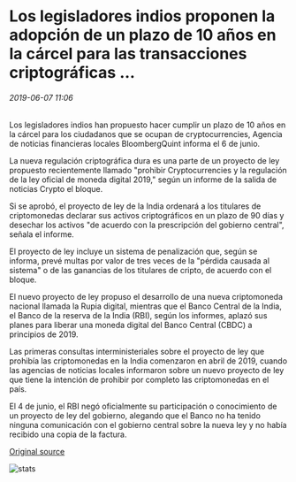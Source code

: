 # Los legisladores indios proponen la adopción de un plazo de 10 años en la cárcel para las transacciones criptográficas ...

###### 2019-06-07 11:06

Los legisladores indios han propuesto hacer cumplir un plazo de 10 años en la cárcel para los ciudadanos que se ocupan de cryptocurrencies, Agencia de noticias financieras locales BloombergQuint informa el 6 de junio.

La nueva regulación criptográfica dura es una parte de un proyecto de ley propuesto recientemente llamado "prohibir Cryptocurrencies y la regulación de la ley oficial de moneda digital 2019," según un informe de la salida de noticias Crypto el bloque.

Si se aprobó, el proyecto de ley de la India ordenará a los titulares de criptomonedas declarar sus activos criptográficos en un plazo de 90 días y desechar los activos "de acuerdo con la prescripción del gobierno central", señala el informe.

El proyecto de ley incluye un sistema de penalización que, según se informa, prevé multas por valor de tres veces de la "pérdida causada al sistema" o de las ganancias de los titulares de cripto, de acuerdo con el bloque.

El nuevo proyecto de ley propuso el desarrollo de una nueva criptomoneda nacional llamada la Rupia digital, mientras que el Banco Central de la India, el Banco de la reserva de la India (RBI), según los informes, aplazó sus planes para liberar una moneda digital del Banco Central (CBDC) a principios de 2019.

Las primeras consultas interministeriales sobre el proyecto de ley que prohibía las criptomonedas en la India comenzaron en abril de 2019, cuando las agencias de noticias locales informaron sobre un nuevo proyecto de ley que tiene la intención de prohibir por completo las criptomonedas en el país.

El 4 de junio, el RBI negó oficialmente su participación o conocimiento de un proyecto de ley del gobierno, alegando que el Banco no ha tenido ninguna comunicación con el gobierno central sobre la nueva ley y no había recibido una copia de la factura.

[Original source](https://cointelegraph.com/news/indian-lawmakers-propose-adoption-of-10-year-jail-term-for-crypto-dealings)

![stats](https://c.statcounter.com/11760860/0/a89fa40b/1/ "stats")